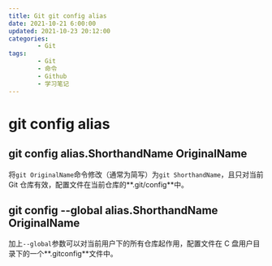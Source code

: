 ```yaml
---
title: Git git config alias
date: 2021-10-21 6:00:00
updated: 2021-10-23 20:12:00
categories:
        - Git
tags:
        - Git
        - 命令
        - Github
        - 学习笔记
---
```


# git config alias

## git config alias.ShorthandName OriginalName

将`git OriginalName`命令修改（通常为简写）为`git ShorthandName`，且只对当前 Git 仓库有效，配置文件在当前仓库的**.git/config**中。

## git config --global alias.ShorthandName OriginalName

加上`--global`参数可以对当前用户下的所有仓库起作用，配置文件在 C 盘用户目录下的一个**.gitconfig**文件中。

